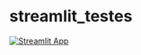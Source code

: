 # streamlit_testes

[![Streamlit App](https://static.streamlit.io/badges/streamlit_badge_black_white.svg)](https://jceneziojr-streamlit-testes-stlit-teste-h2naxs.streamlitapp.com/)